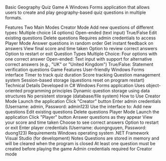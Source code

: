 Basic Geography Quiz Game
A Windows Forms application that allows users to create and play geography-based quiz questions in multiple formats.

Features
Two Main Modes
Creator Mode
Add new questions of different types:
Multiple choice (4 options)
Open-ended (text input)
True/False
Edit existing questions
Delete questions
Requires admin credentials to access
Player Mode
Answer questions in random order
Get instant feedback on answers
View final score and time taken
Option to review correct answers
Option to restart or exit
Question Types
Multiple Choice: Four options with one correct answer
Open-ended: Text input with support for alternative correct answers (e.g., "UK" or "United Kingdom")
True/False: Statement verification questions
Game Features
User-friendly Windows Forms interface
Timer to track quiz duration
Score tracking
Question management system
Session-based storage (questions reset on program restart)
Technical Details
Developed in C#
Windows Forms application
Uses object-oriented programming principles
Dynamic question storage using data structures
No persistent storage (database/file system)
How to Use
Creator Mode
Launch the application
Click "Creator" button
Enter admin credentials (Username: admin, Password: admin123)
Use the interface to:
Add new questions
Edit existing questions
Delete questions
Player Mode
Launch the application
Click "Player" button
Answer questions as they appear
View your score and time taken
Choose to see correct answers
Option to restart or exit
Enter player credentials (Username: duongnguyen, Password: duong123)
Requirements
Windows operating system
.NET Framework
Visual Studio (for development)
Notes
Questions are stored in memory and will be cleared when the program is closed
At least one question must be created before playing the game
Admin credentials required for Creator mode
